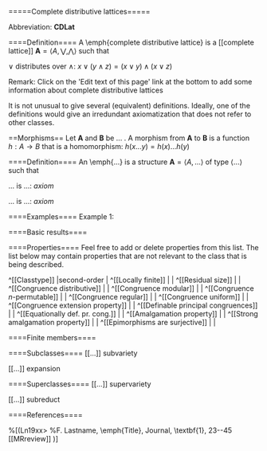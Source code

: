 =====Complete distributive lattices=====

Abbreviation: **CDLat**

====Definition====
A \emph{complete distributive lattice} is a [[complete lattice]] $\mathbf{A}=\langle A,\bigvee,\bigwedge\rangle$ such that

$\vee$ distributes over $\wedge$:  $x\vee (y\wedge z)=(x\vee y)\wedge(x\vee z)$

Remark: 
Click on the 'Edit text of this page' link at the bottom to add some information about complete distributive lattices

It is not unusual to give several (equivalent) definitions. Ideally, one of the definitions would give an irredundant axiomatization that does not refer to other classes.

==Morphisms==
Let $\mathbf{A}$ and $\mathbf{B}$ be ... . A morphism from $\mathbf{A}$ to $\mathbf{B}$ is a function $h:A\rightarrow B$ that is a homomorphism: 
$h(x ... y)=h(x) ... h(y)$

====Definition====
An \emph{...} is a structure $\mathbf{A}=\langle A,...\rangle$ of type $\langle
...\rangle$ such that

$...$ is ...:  $axiom$
  
$...$ is ...:  $axiom$

====Examples====
Example 1: 

====Basic results====


====Properties====
Feel free to add or delete properties from this list. The list below may contain properties that are not relevant to the class that is being described.

^[[Classtype]]                        |second-order  |
^[[Locally finite]]                   | |
^[[Residual size]]                    | |
^[[Congruence distributive]]          | |
^[[Congruence modular]]               | |
^[[Congruence $n$-permutable]]        | |
^[[Congruence regular]]               | |
^[[Congruence uniform]]               | |
^[[Congruence extension property]]    | |
^[[Definable principal congruences]]  | |
^[[Equationally def. pr. cong.]]      | |
^[[Amalgamation property]]            | |
^[[Strong amalgamation property]]     | |
^[[Epimorphisms are surjective]]      | |

====Finite members====

====Subclasses====
  [[...]] subvariety

  [[...]] expansion


====Superclasses====
  [[...]] supervariety

  [[...]] subreduct


====References====

%[(Ln19xx>
%F. Lastname, \emph{Title}, Journal, \textbf{1}, 23--45 [[MRreview]] 
)]


